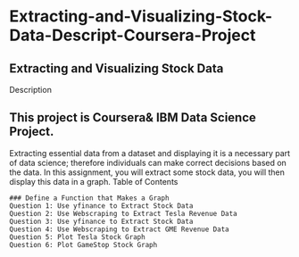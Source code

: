 # Extracting-and-Visualizing-Stock-Data-Descript-Coursera-Project


## Extracting and Visualizing Stock Data
Description

## This project is Coursera& IBM Data Science Project.

Extracting essential data from a dataset and displaying it is a necessary part of data science; therefore individuals can make correct decisions based on the data. In this assignment, you will extract some stock data, you will then display this data in a graph.
Table of Contents

    ### Define a Function that Makes a Graph
    Question 1: Use yfinance to Extract Stock Data
    Question 2: Use Webscraping to Extract Tesla Revenue Data
    Question 3: Use yfinance to Extract Stock Data
    Question 4: Use Webscraping to Extract GME Revenue Data
    Question 5: Plot Tesla Stock Graph
    Question 6: Plot GameStop Stock Graph
